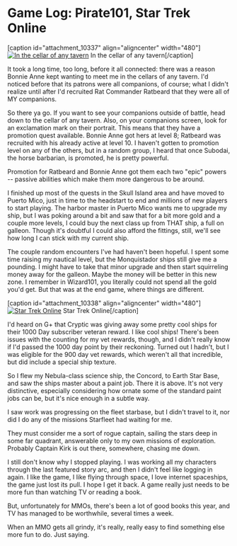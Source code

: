 # Game Log: Pirate101, Star Trek Online

[caption id="attachment\_10337" align="aligncenter" width="480"][![](http://westkarana.com/wp-content/uploads/2012/10/Pirate-2012-10-14-13-34-42-60-480x270.jpg "In the cellar of any tavern")](http://westkarana.com/wp-content/uploads/2012/10/Pirate-2012-10-14-13-34-42-60.jpg) In the cellar of any tavern[/caption]

It took a long time, too long, before it all connected: there was a reason Bonnie Anne kept wanting to meet me in the cellars of any tavern. I'd noticed before that its patrons were all companions, of course; what I didn't realize until after I'd recruited Rat Commander Ratbeard that they were all of MY companions.

So there ya go. If you want to see your companions outside of battle, head down to the cellar of any tavern. Also, on your companions screen, look for an exclamation mark on their portrait. This means that they have a promotion quest available. Bonnie Anne got hers at level 8; Ratbeard was recruited with his already active at level 10. I haven't gotten to promotion level on any of the others, but in a random group, I heard that once Subodai, the horse barbarian, is promoted, he is pretty powerful.

Promotion for Ratbeard and Bonnie Anne got them each two "epic" powers -- passive abilities which make them more dangerous to be around.

I finished up most of the quests in the Skull Island area and have moved to Puerto Mico, just in time to the headstart to end and millions of new players to start playing. The harbor master in Puerto Mico wants me to upgrade my ship, but I was poking around a bit and saw that for a bit more gold and a couple more levels, I could buy the next class up from THAT ship, a full on galleon. Though it's doubtful I could also afford the fittings, still, we'll see how long I can stick with my current ship.

The couple random encounters I've had haven't been hopeful. I spent some time raising my nautical level, but the Monquistador ships still give me a pounding. I might have to take that minor upgrade and then start squirreling money away for the galleon. Maybe the money will be better in this new zone. I remember in Wizard101, you literally could not spend all the gold you'd get. But that was at the end game, where things are different.

[caption id="attachment\_10338" align="aligncenter" width="480"][![](http://westkarana.com/wp-content/uploads/2012/10/GameClient-2012-10-14-07-54-26-97-480x269.jpg "Star Trek Online")](http://westkarana.com/wp-content/uploads/2012/10/GameClient-2012-10-14-07-54-26-97.jpg) Star Trek Online[/caption]

I'd heard on G+ that Cryptic was giving away some pretty cool ships for their 1000 Day subscriber veteran reward. I like cool ships! There's been issues with the counting for my vet rewards, though, and I didn't really know if I'd passed the 1000 day point by their reckoning. Turned out I hadn't, but I was eligible for the 900 day vet rewards, which weren't all that incredible, but did include a special ship texture.

So I flew my Nebula-class science ship, the Concord, to Earth Star Base, and saw the ships master about a paint job. There it is above. It's not very distinctive, especially considering how ornate some of the standard paint jobs can be, but it's nice enough in a subtle way.

I saw work was progressing on the fleet starbase, but I didn't travel to it, nor did I do any of the missions Starfleet had waiting for me.

They must consider me a sort of rogue captain, sailing the stars deep in some far quadrant, answerable only to my own missions of exploration. Probably Captain Kirk is out there, somewhere, chasing me down.

I still don't know why I stopped playing. I was working all my characters through the last featured story arc, and then I didn't feel like logging in again. I like the game, I like flying through space, I love internet spaceships, the game just lost its pull. I hope I get it back. A game really just needs to be more fun than watching TV or reading a book.

But, unfortunately for MMOs, there's been a lot of good books this year, and TV has managed to be worthwhile, several times a week.

When an MMO gets all grindy, it's really, really easy to find something else more fun to do. Just saying.
